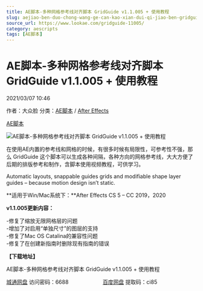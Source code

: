 ```yaml
---
title: AE脚本-多种网格参考线对齐脚本 GridGuide v1.1.005 + 使用教程
slug: aejiao-ben-duo-chong-wang-ge-can-kao-xian-dui-qi-jiao-ben-gridguide-v1-1-005-shi-yong-jiao-cheng
source_url: https://www.lookae.com/gridguide-11005/
category: aescripts
tags: [AE脚本]
---
```

# AE脚本-多种网格参考线对齐脚本 GridGuide v1.1.005 + 使用教程

2021/03/07 10:46

作者：大众脸
分类：[AE脚本](https://www.lookae.com/after-effects/aescripts/) / [After Effects](https://www.lookae.com/after-effects/)

[AE脚本](https://www.lookae.com/tag/ae%e8%84%9a%e6%9c%ac/)

![AE脚本-多种网格参考线对齐脚本 GridGuide v1.1.005 + 使用教程](https://www.lookae.com/wp-content/uploads/2019/04/GridGuide2.jpg "AE脚本-多种网格参考线对齐脚本 GridGuide v1.1.005 + 使用教程-LookAE.com")

在使用AE内置的参考线和网格的时候，有很多时候有局限性，可参考性不强，那么 GridGuide 这个脚本可以生成各种间隔，各种方向的网格参考线，大大方便了后期的排版参考和制作，含脚本使用视频教程，可供学习。

Automatic layouts, snappable guides grids and modifiable shape layer guides – because motion design isn’t static.

**适用于Win/Mac系统下：**After Effects CS 5 – CC 2019，2020

**v1.1.005更新内容：**

-修复了缩放无限网格层的问题  
-增加了对启用“单独尺寸”的图层的支持  
-修复了Mac OS Catalina的兼容性问题  
-修复了在创建新指南时删除现有指南的错误

**【下载地址】**

AE脚本-多种网格参考线对齐脚本 GridGuide v1.1.005 + 使用教程

[城通网盘](https://089u.com/f/680462-484733844-97783b) 访问密码：6688                       [百度网盘](https://pan.baidu.com/s/1aU1sD6Aju_aBIRVAqx7HFQ) 提取码：ci85
